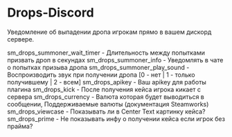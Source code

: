 # Drops-Discord
Уведомление об выпадении дропа игрокам прямо в вашем дискорд сервере.

sm_drops_summoner_wait_timer - Длительность между попытками призвать дроп в секундах
sm_drops_summoner_info - Уведомлять в чате о попытках призыва дропа
sm_drops_summoner_play_sound - Воспроизводить звук при получении дропа [0 - нет | 1 - только получившему | 2 - всем]
sm_drops_apikey - Ваш apikey для работы плагина
sm_drops_kick - После получения кейса игрока кикает с сервера
sm_drops_currency - Валюта которая будет выводиться в сообщении, Поддерживаемые валюты (документация Steamworks)
sm_drops_viewcase - Показывать ли в Center Text картинку кейса?
sm_drops_prime - Не показывать инфу о получении кейса если игрок без прайма?
